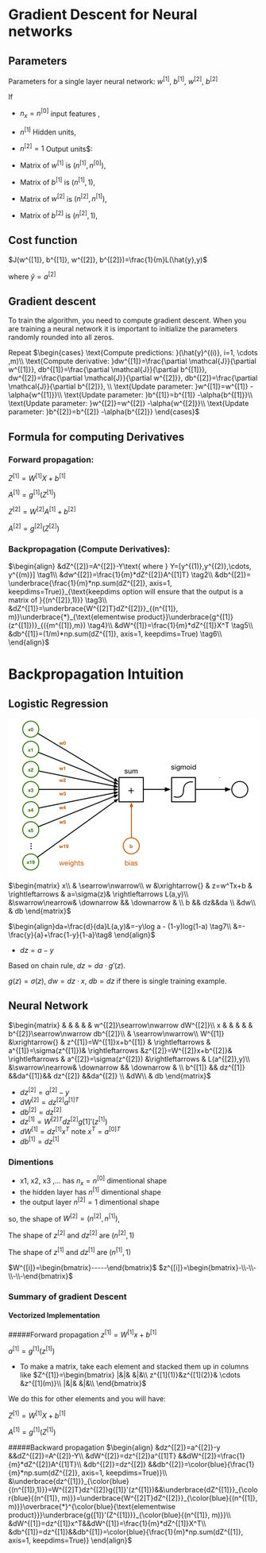 # Gradient Descent for Neural networks

## Parameters
Parameters for a single layer neural network: $w^{[1]}$, $b^{[1]}$,  $w^{[2]}$, $b^{[2]}$

If
* $n_x=n^{[0]}$ input features ,
* $n^{[1]}$ Hidden units,
* $n^{[2]}=1$ Output units$:

* Matrix of $w^{[1]}$ is $(n^{[1]}, n^{[0]})$,
* Matrix of $b^{[1]}$ is $(n^{[1]}, 1)$,
* Matrix of $w^{[2]}$ is $(n^{[2]}, n^{[1]})$,
* Matrix of $b^{[2]}$ is $(n^{[2]}, 1)$,

## Cost function
$J(w^{[1]}, b^{[1]},  w^{[2]}, b^{[2]})=\frac{1}{m}L(\hat{y},y)$

where $\hat{y}=a^{[2]}$

## Gradient descent
 To train the algorithm, you need to compute gradient descent. When you are training a neural network it is important to initialize the parameters randomly rounded into all zeros.


Repeat
$\begin{cases}
\text{Compute predictions: }(\hat{y}^{(i)}, i=1, \cdots ,m)\\
\text{Compute derivative: }dw^{[1]}=\frac{\partial \mathcal{J}}{\partial w^{[1]}}, db^{[1]}=\frac{\partial \mathcal{J}}{\partial b^{[1]}}, dw^{[2]}=\frac{\partial \mathcal{J}}{\partial w^{[2]}}, db^{[2]}=\frac{\partial \mathcal{J}}{\partial  b^{[2]}}, \\
\text{Update parameter: }w^{[1]}=w^{[1]} -\alpha{w^{[1]}}\\
\text{Update parameter: }b^{[1]}=b^{[1]} -\alpha{b^{[1]}}\\
\text{Update parameter: }w^{[2]}=w^{[2]} -\alpha{w^{[2]}}\\
\text{Update parameter: }b^{[2]}=b^{[2]} -\alpha{b^{[2]}}
\end{cases}$

## Formula for computing Derivatives

### Forward propagation:

$Z^{[1]}=W^{[1]}X+b^{[1]}$

$A^{[1]}=g^{[1]}(Z^{[1]})$

$Z^{[2]}=W^{[2]}A^{[1]}+b^{[2]}$

$A^{[2]}=g^{[2]}(Z^{[2]})$

### Backpropagation (Compute Derivatives):
$\begin{align}
&dZ^{[2]}=A^{[2]}-Y\text{ where } Y=[y^{(1)},y^{(2)},\cdots, y^{(m)}] \tag1\\
&dw^{[2]}=\frac{1}{m}*dZ^{[2]}A^{[1]T} \tag2\\
&db^{[2]}= \underbrace{\frac{1}{m}*np.sum(dZ^{[2]}, axis=1, keepdims=True)}_{\text{keepdims option will ensure that the output is a matrix of }{(n^{[2]},1)}} \tag3\\
&dZ^{[1]}=\underbrace{W^{[2]T}dZ^{[2]}}_{(n^{[1]}, m)}\underbrace{*}_{\text{elementwise product}}\underbrace{g^{[1]}(z^{[1]})}_{({m^{[1]},m}) \tag4}\\
&dW^{[1]}=\frac{1}{m}*dZ^{[1]}X^T \tag5\\
&db^{[1]}=(1/m)*np.sum(dZ^{[1]}, axis=1, keepdims=True) \tag6\\
\end{align}$

# Backpropagation Intuition
## Logistic Regression
![](images/017-gradient-descent-for-neural-networks-04fa9f40.png)
$\begin{matrix}
x\\
& \searrow\nwarrow\\
w &\xrightarrow{} & z=w^Tx+b & \rightleftarrows  & a=\sigma(z)& \rightleftarrows  L(a,y)\\
&\swarrow\nearrow& \downarrow && \downarrow & \\
b  && dz&&da \\
&dw\\
& db
\end{matrix}$

$\begin{align}da=\frac{d}{da}L(a,y)&=-y\log a - (1-y)log(1-a) \tag7\\
&=-\frac{y}{a}+\frac{1-y}{1-a}\tag8
\end{align}$
* $dz=a-y$

Based on chain rule,
$dz=da\cdot g'(z)$.

$g(z)=\sigma(z)$, $dw=dz\cdot x$, $db=dz$ if there is single training example.

## Neural Network

$\begin{matrix}
 & & &  & & w^{[2]}\searrow\nwarrow dW^{[2]}\\
x & & &  & & b^{[2]}\searrow\nwarrow db^{[2]}\\
& \searrow\nwarrow\\
W^{[1]} &\xrightarrow{} & z^{[1]}=W^{[1]}x+b^{[1]} & \rightleftarrows  & a^{[1]}=\sigma(z^{[1]})& \rightleftarrows &z^{[2]}=W^{[2]}x+b^{[2]}& \rightleftarrows & a^{[2]}=\sigma(z^{[2]}) &\rightleftarrows & L(a^{[2]},y)\\
&\swarrow\nearrow& \downarrow && \downarrow & \\
b^{[1]}  && dz^{[1]} &&da^{[1]}&& dz^{[2]} &&da^{[2]} \\
&dW\\
& db
\end{matrix}$

* $dz^{[2]}=a^{[2]}-y$
* $dW^{[2]}=dz^{[2]}a^{[1]T}$
* $db^{[2]}=dz^{[2]}$
* $dz^{[1]}=W^{[2]T}dz^{[2]}g{[1]}'(z^{[1]})$
* $dW^{[1]}=dz^{[1]}x^T$ note $x^T=a^{[0]T}$
* $db^{[1]}=dz^{[1]}$

### Dimentions
* x1, x2, x3 ,... has $n_x=n^{[0]}$ dimentional shape
* the hidden layer has $n^{[1]}$ dimentional shape
* the output layer $n^{[2]}=1$ dimentional shape

so, the shape of $W^{[2]}=(n^{[2]},n^{[1]})$,

The shape of $z^{[2]}$ and $dz^{[2]}$ are $(n^{[2]},1)$

The shape of $z^{[1]}$ and $dz^{[1]}$ are $(n^{[1]},1)$

$W^{[i]}=\begin{bmatrix}-----\end{bmatrix}$
$z^{[i]}=\begin{bmatrix}-\\-\\-\\-\\-\end{bmatrix}$

### Summary of gradient Descent



#### Vectorized Implementation

#####Forward propagation
$z^{[1]}=W^{[1]}x + b^{[1]}$

$a^{[1]}=g^{[1]}(z^{[1]})$

* To make a matrix, take each element and stacked them up in columns like
$Z^{[1]}=\begin{bmatrix}
|&|& &|&\\
z^{[1](1)}&z^{[1](2)}& \cdots &z^{[1](m)}\\
|&|& &|&\\
\end{bmatrix}$

We do this for other elements and you will have:

$Z^{[1]}=W^{[1]}X + b^{[1]}$

$A^{[1]}=g^{[1]}(Z^{[1]})$

#####Backward propagation
$\begin{align}
 &dz^{[2]}=a^{[2]}-y        &&dZ^{[2]}=A^{[2]}-Y\\
 &dW^{[2]}=dz^{[2]}a^{[1]T} &&dW^{[2]}=\frac{1}{m}*dZ^{[2]}A^{[1]T}\\
 &db^{[2]}=dz^{[2]}         &&db^{[2]}=\color{blue}{\frac{1}{m}*np.sum(dZ^{[2]}, axis=1, keepdims=True)}\\
 &\underbrace{dz^{[1]}}_{\color{blue}{(n^{[1]},1)}}=W^{[2]T}dz^{[2]}g{[1]}'(z^{[1]})&&\underbrace{dZ^{[1]}}_{\color{blue}{(n^{[1]}, m)}}=\underbrace{W^{[2]T}dZ^{[2]}}_{\color{blue}{(n^{[1]}, m)}}\overbrace{*}^{\color{blue}{\text{elementwise product}}}\underbrace{g{[1]}'(Z^{[1]})}_{\color{blue}{(n^{[1]}, m)}}\\
  &dW^{[1]}=dz^{[1]}x^T&&dW^{[1]}=\frac{1}{m}*dZ^{[1]}X^T\\
 &db^{[1]}=dz^{[1]}&&db^{[1]}=\color{blue}{\frac{1}{m}*np.sum(dZ^{[1]}, axis=1, keepdims=True)}
\end{align}$
